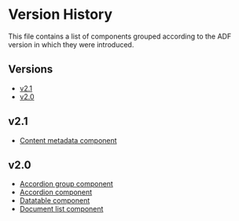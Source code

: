 # Version History

This file contains a list of components grouped according to the
ADF version in which they were introduced.

<!--history start-->

## Versions

-   [v2.1](#v2.1)
-   [v2.0](#v2.0)

## v2.1

-   [Content metadata component](content-metadata.component.md)

## v2.0

-   [Accordion group component](accordion-group.component.md)
-   [Accordion component](accordion.component.md)
-   [Datatable component](datatable.component.md)
-   [Document list component](document-list.component.md)

<!--history end-->
